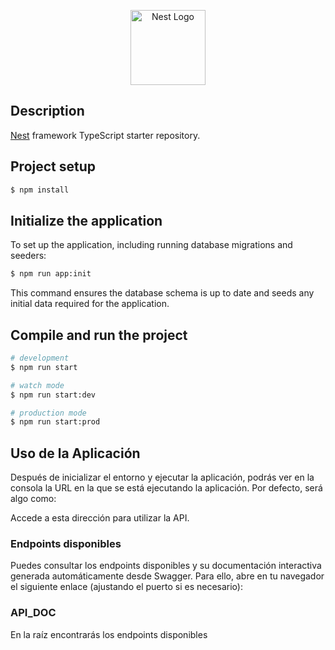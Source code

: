 <p align="center">
  <a href="http://nestjs.com/" target="blank"><img src="https://nestjs.com/img/logo-small.svg" width="120" alt="Nest Logo" /></a>
</p>

## Description

[Nest](https://github.com/nestjs/nest) framework TypeScript starter repository.

## Project setup

```bash
$ npm install
```

## Initialize the application

To set up the application, including running database migrations and seeders:

```bash
$ npm run app:init
```

This command ensures the database schema is up to date and seeds any initial data required for the application.

## Compile and run the project

```bash
# development
$ npm run start

# watch mode
$ npm run start:dev

# production mode
$ npm run start:prod
```
## Uso de la Aplicación

Después de inicializar el entorno y ejecutar la aplicación, podrás ver en la consola la URL en la que se está ejecutando la aplicación. Por defecto, será algo como:



Accede a esta dirección para utilizar la API.

### Endpoints disponibles

Puedes consultar los endpoints disponibles y su documentación interactiva generada automáticamente desde Swagger. Para ello, abre en tu navegador el siguiente enlace (ajustando el puerto si es necesario):



### API_DOC
En la raíz encontrarás los endpoints disponibles
